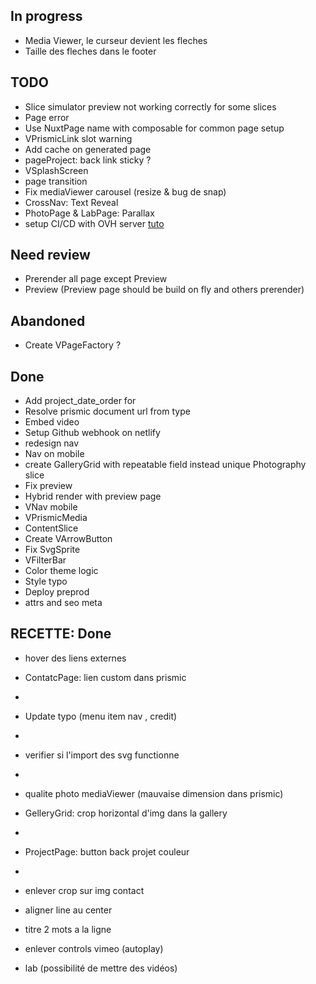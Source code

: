 ## In progress
- Media Viewer, le curseur devient les fleches
- Taille des fleches dans le footer

## TODO
- Slice simulator preview not working correctly for some slices
- Page error
- Use NuxtPage name with composable for common page setup 
- VPrismicLink slot warning
- Add cache on generated page
- pageProject: back link sticky ? 
- VSplashScreen
- page transition
- Fix mediaViewer carousel (resize & bug de snap)
- CrossNav: Text Reveal 
- PhotoPage & LabPage: Parallax 
- setup CI/CD with OVH server [tuto](https://help.ovhcloud.com/csm/fr-web-hosting-git-integration?id=kb_article_view&sysparm_article=KB0063755)


## Need review
- Prerender all page except Preview
- Preview (Preview page should be build on fly and others prerender)

## Abandoned 
- Create VPageFactory ?

## Done
- Add project_date_order for
- Resolve prismic document url from type
- Embed video
- Setup Github webhook on netlify
- redesign nav
- Nav on mobile
- create GalleryGrid with repeatable field instead unique Photography slice
- Fix preview
- Hybrid render with preview page
- VNav mobile
- VPrismicMedia
- ContentSlice
- Create VArrowButton
- Fix SvgSprite
- VFilterBar
- Color theme logic
- Style typo
- Deploy preprod
- attrs and seo meta 


## RECETTE: Done
- hover des liens externes
- ContatcPage: lien custom dans prismic
- 
- Update typo (menu item nav , credit)
- 
- verifier si l'import des svg functionne
- 
- qualite photo mediaViewer (mauvaise dimension dans prismic)
- GelleryGrid: crop horizontal d'img dans la gallery
- 
- ProjectPage: button back projet couleur
- 
- enlever crop sur img contact
- aligner line au center
- titre 2 mots a la ligne

- enlever controls vimeo (autoplay)
- lab (possibilité de mettre des vidéos)
